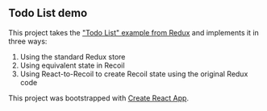 ## Todo List demo

This project takes the ["Todo List" example from Redux](https://redux.js.org/basics/example) and implements it in three
ways:

1. Using the standard Redux store
2. Using equivalent state in Recoil
3. Using React-to-Recoil to create Recoil state using the original Redux code

This project was bootstrapped with [Create React App](https://github.com/facebook/create-react-app).
